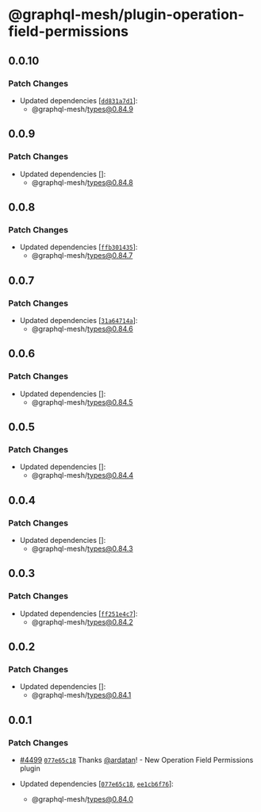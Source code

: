 # @graphql-mesh/plugin-operation-field-permissions

## 0.0.10

### Patch Changes

- Updated dependencies [[`dd831a7d1`](https://github.com/Urigo/graphql-mesh/commit/dd831a7d1256400d1b7441cfb99b517cf856ce5b)]:
  - @graphql-mesh/types@0.84.9

## 0.0.9

### Patch Changes

- Updated dependencies []:
  - @graphql-mesh/types@0.84.8

## 0.0.8

### Patch Changes

- Updated dependencies [[`ffb301435`](https://github.com/Urigo/graphql-mesh/commit/ffb3014353c17d23a03cf8001eba606c85c2043f)]:
  - @graphql-mesh/types@0.84.7

## 0.0.7

### Patch Changes

- Updated dependencies [[`31a64714a`](https://github.com/Urigo/graphql-mesh/commit/31a64714a3e47dc41b950b3e1cfd1a49e7ff2d8a)]:
  - @graphql-mesh/types@0.84.6

## 0.0.6

### Patch Changes

- Updated dependencies []:
  - @graphql-mesh/types@0.84.5

## 0.0.5

### Patch Changes

- Updated dependencies []:
  - @graphql-mesh/types@0.84.4

## 0.0.4

### Patch Changes

- Updated dependencies []:
  - @graphql-mesh/types@0.84.3

## 0.0.3

### Patch Changes

- Updated dependencies [[`ff251e4c7`](https://github.com/Urigo/graphql-mesh/commit/ff251e4c7654306d3030774447c991788768e148)]:
  - @graphql-mesh/types@0.84.2

## 0.0.2

### Patch Changes

- Updated dependencies []:
  - @graphql-mesh/types@0.84.1

## 0.0.1

### Patch Changes

- [#4499](https://github.com/Urigo/graphql-mesh/pull/4499) [`077e65c18`](https://github.com/Urigo/graphql-mesh/commit/077e65c1857aaefa2689f33decc9e72ded281c94) Thanks [@ardatan](https://github.com/ardatan)! - New Operation Field Permissions plugin

- Updated dependencies [[`077e65c18`](https://github.com/Urigo/graphql-mesh/commit/077e65c1857aaefa2689f33decc9e72ded281c94), [`ee1cb6f76`](https://github.com/Urigo/graphql-mesh/commit/ee1cb6f7620f71fd824e69f4171cfef6c5d51794)]:
  - @graphql-mesh/types@0.84.0
